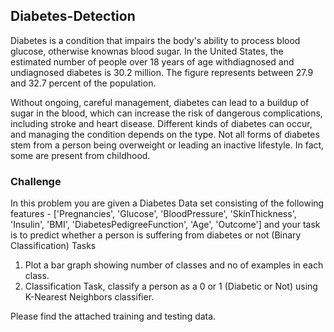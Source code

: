 ## Diabetes-Detection

Diabetes is a condition that impairs the body's ability to process blood glucose, otherwise knownas blood sugar. In the United States, the estimated number of people over 18 years of age withdiagnosed and undiagnosed diabetes is 30.2 million. The figure represents between 27.9 and 32.7 percent of the population.

Without ongoing, careful management, diabetes can lead to a buildup of sugar in the blood, which can increase the risk of dangerous complications, including stroke and heart disease. Different kinds of diabetes can occur, and managing the condition depends on the type. Not all forms of diabetes stem from a person being overweight or leading an inactive lifestyle. In fact, some are present from childhood.

### Challenge
In this problem you are given a Diabetes Data set consisting of the following features -
['Pregnancies', 'Glucose', 'BloodPressure', 'SkinThickness',
'Insulin', 'BMI', 'DiabetesPedigreeFunction', 'Age', 'Outcome']
and your task is to predict whether a person is suffering from diabetes or not (Binary Classification)
Tasks
1) Plot a bar graph showing number of classes and no of examples in each class.
2) Classification Task, classify a person as a 0 or 1 (Diabetic or Not) using K-Nearest Neighbors
classifier.

Please find the attached training and testing data.
